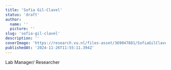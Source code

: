 ```yaml
---
title: 'Sofia Gil-Clavel'
status: 'draft'
author:
  name: ''
  picture: ''
slug: 'sofia-gil-clavel'
description: ''
coverImage: 'https://research.vu.nl/files-asset/369047881/SofiaGilClavel.jpg?w=160&f=webp'
publishedAt: '2024-11-26T11:55:11.394Z'
---
```


Lab Manager/ Researcher

